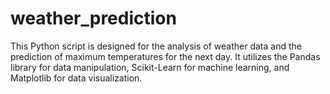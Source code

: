 # weather_prediction
This Python script is designed for the analysis of weather data and the prediction of maximum temperatures for the next day. It utilizes the Pandas library for data manipulation, Scikit-Learn for machine learning, and Matplotlib for data visualization.
